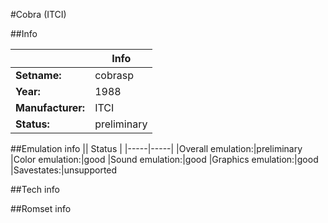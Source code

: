 #Cobra (ITCI)

##Info

||Info|
|-----|-----|
|**Setname:**|cobrasp
|**Year:**|1988
|**Manufacturer:**|ITCI
|**Status:**|preliminary

##Emulation info
|| Status |
|-----|-----|
|Overall emulation:|preliminary
|Color emulation:|good
|Sound emulation:|good
|Graphics emulation:|good
|Savestates:|unsupported

##Tech info

##Romset info

<!--- START OF EDITED COMMENT DO NOT TOUCH TEXT ABOVE-->
